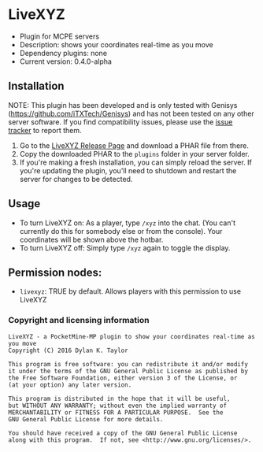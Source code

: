 # LiveXYZ

- Plugin for MCPE servers
- Description: shows your coordinates real-time as you move
- Dependency plugins: none
- Current version: 0.4.0-alpha

## Installation
NOTE: This plugin has been developed and is only tested with Genisys (https://github.com/iTXTech/Genisys) and has not been tested on any other server software. If you find compatibility issues, please use the [issue tracker](https://github.com/dktapps/LiveXYZ/issues) to report them.

1. Go to the [LiveXYZ Release Page](https://github.com/dktapps/LiveXYZ/releases) and download a PHAR file from there.
2. Copy the downloaded PHAR to the `plugins` folder in your server folder.
3. If you're making a fresh installation, you can simply reload the server. If you're updating the plugin, you'll need to shutdown and restart the server for changes to be detected.

## Usage
- To turn LiveXYZ on:
  As a player, type `/xyz` into the chat. (You can't currently do this for somebody else or from the console). Your coordinates will be shown above the hotbar.
- To turn LiveXYZ off:
  Simply type `/xyz` again to toggle the display.

## Permission nodes:
- `livexyz`: TRUE by default. Allows players with this permission to use LiveXYZ

### Copyright and licensing information
```
LiveXYZ - a PocketMine-MP plugin to show your coordinates real-time as you move
Copyright (C) 2016 Dylan K. Taylor

This program is free software: you can redistribute it and/or modify
it under the terms of the GNU General Public License as published by
the Free Software Foundation, either version 3 of the License, or
(at your option) any later version.

This program is distributed in the hope that it will be useful,
but WITHOUT ANY WARRANTY; without even the implied warranty of
MERCHANTABILITY or FITNESS FOR A PARTICULAR PURPOSE.  See the
GNU General Public License for more details.

You should have received a copy of the GNU General Public License
along with this program.  If not, see <http://www.gnu.org/licenses/>.
```
